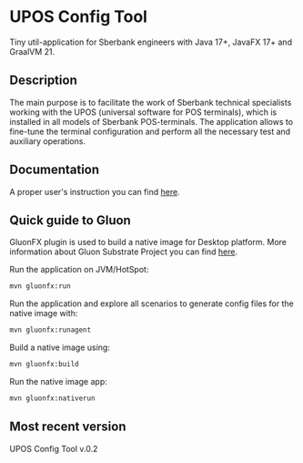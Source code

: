 # UPOS Config Tool

Tiny util-application for Sberbank engineers with Java 17+, JavaFX 17+ and GraalVM 21.

## Description

The main purpose is to facilitate the work of Sberbank technical specialists working with the UPOS (universal software for POS terminals), which is installed in all models of Sberbank POS-terminals. The application allows to fine-tune the terminal configuration and perform all the necessary test and auxiliary operations.

## Documentation

A proper user's instruction you can find [here]().

## Quick guide to Gluon

GluonFX plugin is used to build a native image for Desktop platform. More information about Gluon Substrate Project you can find [here](https://docs.gluonhq.com/).

Run the application on JVM/HotSpot:
```bash
mvn gluonfx:run
```
Run the application and explore all scenarios to generate config files for the native image with:
```bash
mvn gluonfx:runagent
```
Build a native image using:
```bash
mvn gluonfx:build
```
Run the native image app:
```bash
mvn gluonfx:nativerun
```
## Most recent version

UPOS Config Tool v.0.2
